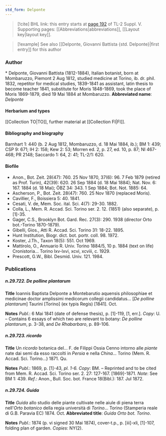 ```yaml
---
std_form: Delponte
---
```


> [!cite] BHL link: this entry starts at [page 192](https://www.biodiversitylibrary.org/page/33259238) of TL-2 Suppl. V.
> Supporting pages: [[Abbreviations|abbreviations]], [[Layout key|layout key]].

> [!example] See also [[Delponte, Giovanni Battista {std. Delponte}|first entry]] for this author

### Author

\* Delponte, Giovanni Battista (1812-1884), Italian botanist, born at Mombaruzzo, Piemont 2 Aug 1812, studied medicine at Torino, ib. dr. phil. 1832, repetitor for medical studies, 1839-1841 as assistant, latin thesis to become teacher 1841, substitute for Moris 1848-1869, took the place of Moris 1869-1879, died 19 Mai 1884 at Mombaruzzo. 
**Abbreviated name**: *Delponte*

#### Herbarium and types

[[Collection TO|TO]], further material at [[Collection FI|FI]].

#### Bibliography and biography

Barnhart 1: 440 (b. 2 Aug 1812, Mombaruzzo, d. 18 Mai 1884, ib.); BM 1: 439; CSP 9: 671; IH 2: 158; Kew 2: 53; Morren ed. 2, p. 27, ed. 10, p. 87; NI 467-468; PR 2148; Saccardo 1: 64, 2: 41; TL-2/1: 620.

#### Biofile

- Anon., Bot. Zeit. 28(47): 760. 25 Nov 1870, 37(6): 96. 7 Feb 1879 (retired as Prof. Turin), 42(39): 620. 26 Sep 1884 (d. 18 Mai 1884); Nat. Nov. 6: 167. 1884 (d. 18 Mai); ÖBZ 34: 343. 1 Sep 1884; Bot. Not. 1885: 64.
- Ascherson, P., Bot. Zeit. 28(47): 760. 25 Nov 1870 (replaced Moris).
- Cavillier, F., Boissiera 5: 40. 1841.
- Cesati, V. de, Mem. Soc. ital. Sci. 4(7): 29-30. 1882.
- Colla, L., Mem. R. Accad. Sci. Torino ser. 2. 12. (1851) (also separate), p. \[1\]-35.
- Gager, C.S., Brooklyn Bot. Gard. Rec. 27(3): 290. 1938 (director Orto bot.-Torino 1870-1879).
- Gibelli, Gios., Atti R. Accad. Sci. Torino 31: 18-22. 1895.
- Hunt Institution, Biogr. dict. bot. portr. coll. 98. 1972.
- Koster, J.Th., Taxon 18(5): 551. Oct 1969.
- Mattirolo, O., Annuario R. Univ. Torino 1884/5, 10 p. 1884 (text on life) Cronistoria... Torino lxv-lxvi, xcvi, xcviii, c. 1929.
- Prescott, G.W., Bibl. Desmid. Univ. 121. 1984.

### Publications

##### n.29.722. De polline plantarum

**Title**
Ioannis Baptista Delponte a Montebarutio aquensis philosophiae et medicinae doctor amplissimi medicorum collegii candidatus... \[*De polline plantarum*\] Taurini \[Torino\] (ex typis Regis) \[1841\]. Oct.

**Notes**
*Publ*.: 6 Mai 1841 (date of defense thesis), p. \[1\]-119, \[1, err.\]. *Copy*: U. – Contains 6 essays of which two are relevant to botany: *De polline plantarum*, p. 3-38, and *De Rhabarbaro*, p. 89-106.

##### n.29.723. ricordo

**Title**
Un *ricordo* botanica del... F. de Filippi Ossia Cenno intorno alle *piante* nate dai semi da esso raccolti in *Persia* e nella *China*... Torino (Mem. R. Accad. Sci. Torino...) 1871. Qu.

**Notes**
*Publ*.: 1869, p. \[1\]-43, *pl. 1-6. Copy*: BM. – Reprinted and to be cited from Mem. R. Accad. Sci. Torino ser. 2. 27: 127-167. \[1869\]-1871.
*Note*: See BM 1: 439.
*Ref*.: Anon., Bull. Soc. bot. France 18(Bibl.): 187. Jul 1872.

##### n.29.724. Guida

**Title**
*Guida* allo studio delle piante cultivate nelle aiule di piena terra nell'*Orto botanico* della regia università di *Torino*... Torino (Stamperia reale di G.B. Paravia EC) 1874. Oct.
**Abbreviated title**: *Guida Orto bot. Torino*.

**Notes**
*Publ*.: 1874 (p. vi signed 30 Mai 1874), cover-t.p., p. \[iii\]-xli, \[1\]-107, folding plan of garden.
*Copies*: NY(2).

